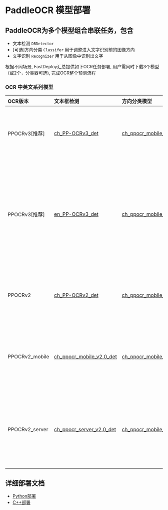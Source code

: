 # PaddleOCR 模型部署

## PaddleOCR为多个模型组合串联任务，包含
- 文本检测 `DBDetector`
- [可选]方向分类 `Classifer` 用于调整进入文字识别前的图像方向
- 文字识别 `Recognizer` 用于从图像中识别出文字

根据不同场景, FastDeploy汇总提供如下OCR任务部署, 用户需同时下载3个模型（或2个，分类器可选), 完成OCR整个预测流程

### OCR 中英文系列模型

| OCR版本 | 文本框检测 | 方向分类模型 | 文字识别 | 说明 |
|:------- |:------ |:-------  | :-------- | :--- |
| PPOCRv3[推荐] |[ch_PP-OCRv3_det](https://paddleocr.bj.bcebos.com/PP-OCRv3/chinese/ch_PP-OCRv3_det_infer.tar) | [ch_ppocr_mobile_v2.0_cls](https://bj.bcebos.com/paddlehub/fastdeploy/ch_ppocr_mobile_v2.0_cls_infer.tar.gz) | [ch_PP-OCRv3_rec](https://paddleocr.bj.bcebos.com/PP-OCRv3/chinese/ch_PP-OCRv3_rec_infer.tar) | OCRv3系列原始超轻量模型，支持中英文、多语种文本检测 |s
| PPOCRv3[推荐] |[en_PP-OCRv3_det](https://bj.bcebos.com/paddlehub/fastdeploy/en_PP-OCRv3_det_infer.tar.gz) | [ch_ppocr_mobile_v2.0_cls](https://bj.bcebos.com/paddlehub/fastdeploy/ch_ppocr_mobile_v2.0_cls_infer.tar.gz) | [en_PP-OCRv3_rec](https://paddleocr.bj.bcebos.com/PP-OCRv3/english/en_PP-OCRv3_rec_infer.tar) | OCRv3系列原始超轻量模型，支持英文与数字识别,除检测模型和识别模型的训练数据与中文模型不同以外，无其他区别 |
| PPOCRv2 |[ch_PP-OCRv2_det](https://bj.bcebos.com/paddlehub/fastdeploy/ch_PP-OCRv2_det_infer.tar.gz) | [ch_ppocr_mobile_v2.0_cls](https://bj.bcebos.com/paddlehub/fastdeploy/ch_ppocr_mobile_v2.0_cls_infer.tar.gz) | [ch_PP-OCRv2_rec](https://bj.bcebos.com/paddlehub/fastdeploy/ch_PP-OCRv2_rec_infer.tar.gz) | OCRv2系列原始超轻量模型，支持中英文、多语种文本检测 |
| PPOCRv2_mobile |[ch_ppocr_mobile_v2.0_det](https://bj.bcebos.com/paddlehub/fastdeploy/ch_ppocr_mobile_v2.0_det_infer.tar.gz) | [ch_ppocr_mobile_v2.0_cls](https://bj.bcebos.com/paddlehub/fastdeploy/ch_ppocr_mobile_v2.0_cls_infer.tar.gz) | [ch_ppocr_mobile_v2.0_rec](https://bj.bcebos.com/paddlehub/fastdeploy/ch_ppocr_mobile_v2.0_rec_infer.tar.gz) | OCRv2系列原始超轻量模型，支持中英文、多语种文本检测,比PPOCRv2更加轻量 |
| PPOCRv2_server |[ch_ppocr_server_v2.0_det](https://bj.bcebos.com/paddlehub/fastdeploy/ch_ppocr_server_v2.0_det_infer.tar.gz) | [ch_ppocr_mobile_v2.0_cls](https://bj.bcebos.com/paddlehub/fastdeploy/ch_ppocr_mobile_v2.0_cls_infer.tar.gz) | [ch_ppocr_server_v2.0_rec](https://bj.bcebos.com/paddlehub/fastdeploy/ch_ppocr_server_v2.0_rec_infer.tar.gz) | OCRv2服务器系列模型, 支持中英文、多语种文本检测，比超轻量模型更大，但效果更好|


## 详细部署文档

- [Python部署](python)
- [C++部署](cpp)

